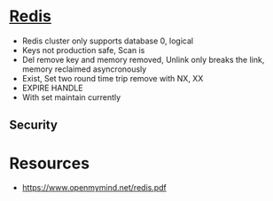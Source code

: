 # [Redis](https://university.redislabs.com/)
- Redis cluster only supports database 0, logical
- Keys not production safe, Scan is
- Del remove key and memory removed, Unlink only breaks the link, memory reclaimed asyncronously
- Exist, Set two round time trip remove with NX, XX
- EXPIRE HANDLE
- With set maintain currently


## Security

# Resources
- https://www.openmymind.net/redis.pdf